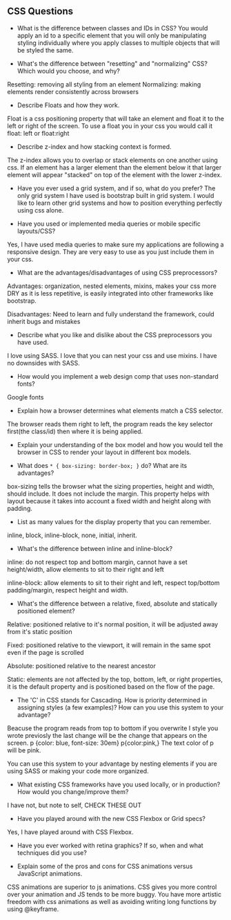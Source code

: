 ## CSS Questions

* What is the difference between classes and IDs in CSS?
You would apply an id to a specific element that you will only be manipulating styling individually where you apply classes to multiple objects that will be styled the same. 

* What's the difference between "resetting" and "normalizing" CSS? Which would you choose, and why?

Resetting: removing all styling from an element
Normalizing: making elements render consistently across browsers

* Describe Floats and how they work.

Float is a css positioning property that will take an element and float it to the left or right of the screen. To use a float you in your css you would call it float: left or float:right

* Describe z-index and how stacking context is formed.

The z-index allows you to overlap or stack elements on one another using css. If an element has a larger element than the element below it that larger element will appear "stacked" on top of the element with the lower z-index.

* Have you ever used a grid system, and if so, what do you prefer?
The only grid system I have used is bootstrap built in grid system. I would like to learn other grid systems and how to position everything perfectly using css alone. 

* Have you used or implemented media queries or mobile specific layouts/CSS?

Yes, I have used media queries to make sure my applications are following a responsive design. They are very easy to use as you just include them in your css.

<!-- * How do you optimize your webpages for print? -->
* What are the advantages/disadvantages of using CSS preprocessors?

Advantages: organization, nested elements, mixins, makes your css more DRY as it is less repetitive, is easily integrated into other frameworks like bootstrap.

Disadvantages: Need to learn and fully understand the framework, could inherit bugs and mistakes

* Describe what you like and dislike about the CSS preprocessors you have used.

I love using SASS. I love that you can nest your css and use mixins. I have no downsides with SASS.

* How would you implement a web design comp that uses non-standard fonts?

Google fonts

* Explain how a browser determines what elements match a CSS selector.

The browser reads them right to left, the program reads the key selector first(the class/id) then where it is being applied. 

* Explain your understanding of the box model and how you would tell the browser in CSS to render your layout in different box models.

* What does ```* { box-sizing: border-box; }``` do? What are its advantages?

box-sizing tells the browser what the sizing properties, height and width, should include. It does not include the margin. This property helps with layout because it takes into account a fixed width and height along with padding. 

* List as many values for the display property that you can remember.

inline, block, inline-block, none, initial, inherit.

* What's the difference between inline and inline-block?

inline: do not respect top and bottom margin, cannot have a set height/width, allow elements to sit to their right and left

inline-block: allow elements to sit to their right and left, respect top/bottom padding/margin, respect height and width.

* What's the difference between a relative, fixed, absolute and statically positioned element?

Relative: positioned relative to it's normal position, it will be adjusted away from it's static position

Fixed: positioned relative to the viewport, it will remain in the same spot even if the page is scrolled

Absolute: positioned relative to the nearest ancestor

Static: elements are not affected by the top, bottom, left, or right properties, it is the default property and is positioned based on the flow of the page.

* The 'C' in CSS stands for Cascading.  How is priority determined in assigning styles (a few examples)?  How can you use this system to your advantage?

Beacuse the program reads from top to bottom if you overwrite I style you wrote previosly the last change will be the change that appears on the screen. p {color: blue, font-size: 30em} p{color:pink,} The text color of p will be pink.

You can use this system to your advantage by nesting elements if you are using SASS or making your code more organized.

* What existing CSS frameworks have you used locally, or in production? How would you change/improve them?

I have not, but note to self, CHECK THESE OUT 

* Have you played around with the new CSS Flexbox or Grid specs?

Yes, I have played around with CSS Flexbox.

* Have you ever worked with retina graphics? If so, when and what techniques did you use?

* Explain some of the pros and cons for CSS animations versus JavaScript animations.

CSS animations are superior to js animations. CSS gives you more control over your animation and JS tends to be more buggy. You have more artistic freedom with css animations as well as avoiding writing long functions by using @keyframe.
